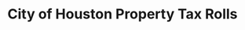 ---
schema: default
title: City of Houston Property Tax Rolls
organization: City of Houston
notes: >-
  City of Houston property tax rolls for various years. The year associated with
  each dataset is the year in which the property was assessed. Explanations of
  the columns are included in the metadata file.
resources:
  - name: Metadata
    url: >-
      https://opendatahouston.s3.amazonaws.com/2013-05-07T21:53:36.872Z/metadata-for-city-of-houston-tax-rolls.xlsx
    format: 'xlsx'
  - name: Tax Year 2012
    url: >-
      http://houstontx.gov/finance/Open%20Data%20Site/City%20of%20Houston%20Tax%20Year%202012%20Tax%20Roll.xlsx
    format: 'xlsx'
  - name: Tax Year 2013
    url: >-
      http://houstontx.gov/finance/Open%20Data%20Site/City%20of%20Houston%20Tax%20Year%202013%20Tax%20Roll.xlsx
    format: 'xlsx'
  - name: Tax Year 2014
    url: >-
      http://houstontx.gov/finance/Open%20Data%20Site/City%20of%20Houston%20Tax%20Year%202014%20Tax%20Roll.xlsx
    format: 'xlsx'
  - name: Tax Year 2015
    url: >-
      http://www.houstontx.gov/finance/Open%20Data%20Site/City%20of%20Houston%20Tax%20Year%202015%20Tax%20Roll.xlsx
    format: 'xlsx'
license: 'https://fairuse.stanford.edu/overview/public-domain/welcome/'
category:
  - Budget / Finance
maintainer: Houston Information Technology Services
maintainer_email: houstontxdotgov@houstontx.gov
---